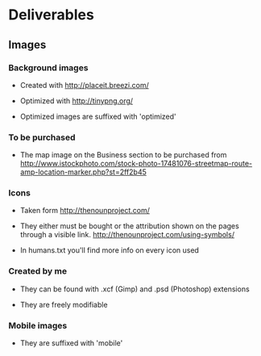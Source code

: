 # Deliverables




## Images

### Background images

* Created with http://placeit.breezi.com/

* Optimized with http://tinypng.org/

* Optimized images are suffixed with 'optimized'

### To be purchased

* The map image on the Business section to be purchased from http://www.istockphoto.com/stock-photo-17481076-streetmap-route-amp-location-marker.php?st=2ff2b45

### Icons

* Taken form http://thenounproject.com/

* They either must be bought or the attribution shown on the pages through a visible link. http://thenounproject.com/using-symbols/

* In humans.txt you'll find more info on every icon used

### Created by me

* They can be found with .xcf (Gimp) and .psd (Photoshop) extensions

* They are freely modifiable

### Mobile images

* They are suffixed with 'mobile'


